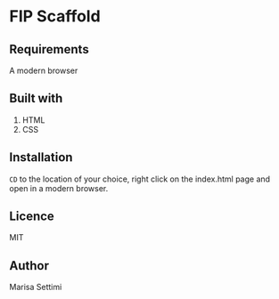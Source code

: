 # FIP Scaffold

## Requirements 

A modern browser

## Built with

1. HTML
2. CSS

## Installation

`CD` to the location of your choice, right click on the index.html page and open in a modern browser.

## Licence 

MIT

## Author

Marisa Settimi